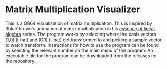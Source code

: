 # Matrix Multiplication Visualizer

This is a QB64 visualization of matrix multiplication.  This is inspired by 3blue1brown's animation of matrix multiplication in his [essence of linear algebra](https://www.youtube.com/watch?v=kYB8IZa5AuE) series.  The program works by selecting where the basis vectors (1,0) (i-hat) and (0,1) (j-hat) get transformed to and picking a sample vector to watch transform.  Instructions for how to use the program can be found by selecting the relevant number on the main menu of the program.  An executable file for the program can be downloaded from the releases for the repository.
